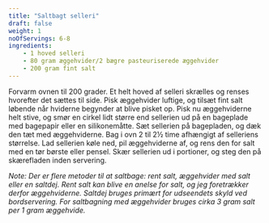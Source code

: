 ```yaml
---
title: "Saltbagt selleri"
draft: false
weight: 1
noOfServings: 6-8
ingredients:
	- 1 hoved selleri
	- 80 gram æggehvider/2 bægre pasteuriserede æggehvider
	- 200 gram fint salt
---
```


Forvarm ovnen til 200 grader. Et helt hoved af selleri skrælles og
renses hvorefter det sættes til side. Pisk æggehvider luftige, og tilsæt
fint salt løbende når hviderne begynder at blive pisket op. Pisk nu
æggehviderne helt stive, og smør en cirkel lidt større end sellerien ud
på en bageplade med bagepapir eller en silikonemåtte. Sæt sellerien på
bagepladen, og dæk den tæt med æggehviderne. Bag i ovn 2 til 2½ time
afhængigt af selleriens størrelse. Lad sellerien køle ned, pil
æggehviderne af, og rens den for salt med en tør børste eller pensel.
Skær sellerien ud i portioner, og steg den på skærefladen inden
servering.

*Note: Der er flere metoder til at saltbage: rent salt, æggehvider med
salt eller en saltdej. Rent salt kan blive en anelse for salt, og jeg
foretrækker derfor æggehviderne. Saltdej bruges primært for udseendets
skyld ved bordservering. For saltbagning med æggehvider bruges cirka 3
gram salt per 1 gram æggehvide.*

